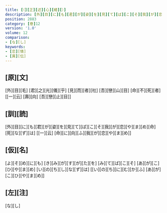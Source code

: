 ```yaml
---
title: [（][正][述][心][緒][）]
description: [外][目][に][も][君][が][姿][を][見][て][ば][こ][そ][我][が][恋][や][ま][め][命][死][な][ず][は] [[一][云] [命][に][向][ふ][我][が][恋][や][ま][め]]
position: 2883
category: [巻]12
version: '1.0'
volume: 12
comparison:
- [な][し]
keywords:
- [恋][情]
- [異][伝]
---
```


## [原][文]

[外][目][毛] [君][之][光][儀][乎] [見][而][者][社] [吾][戀][山][目] [命][不][死][者] [[一][云] [壽][向] [吾][戀][止][目]]

## [訓][読]

[外][目][に][も][君][が][姿][を][見][て][ば][こ][そ][我][が][恋][や][ま][め][命][死][な][ず][は] [[一][云] [命][に][向][ふ][我][が][恋][や][ま][め]]

## [仮][名]

[よ][そ][め][に][も] [き][み][が][す][が][た][を] [み][て][ば][こ][そ] [あ][が][こ][ひ][や][ま][め] [い][の][ち][し][な][ず][は] [[い][の][ち][に][む][か][ふ] [あ][が][こ][ひ][や][ま][め]]

## [左][注]

[な][し]
